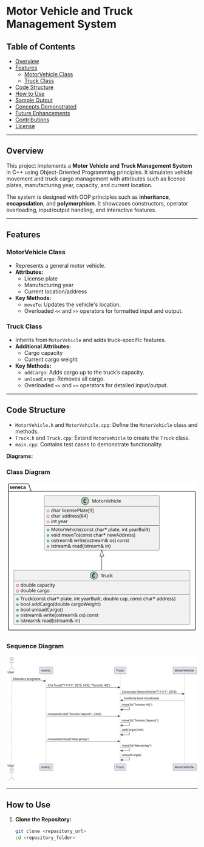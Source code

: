 # Motor Vehicle and Truck Management System

## Table of Contents
- [Overview](#overview)
- [Features](#features)
  - [MotorVehicle Class](#motorvehicle-class)
  - [Truck Class](#truck-class)
- [Code Structure](#code-structure)
- [How to Use](#how-to-use)
- [Sample Output](#sample-output)
- [Concepts Demonstrated](#concepts-demonstrated)
- [Future Enhancements](#future-enhancements)
- [Contributions](#contributions)
- [License](#license)

---

## Overview
This project implements a **Motor Vehicle and Truck Management System** in C++ using Object-Oriented Programming principles. It simulates vehicle movement and truck cargo management with attributes such as license plates, manufacturing year, capacity, and current location.

The system is designed with OOP principles such as **inheritance**, **encapsulation**, and **polymorphism**. It showcases constructors, operator overloading, input/output handling, and interactive features.

---

## Features

### MotorVehicle Class
- Represents a general motor vehicle.
- **Attributes:**
  - License plate
  - Manufacturing year
  - Current location/address
- **Key Methods:**
  - `moveTo`: Updates the vehicle's location.
  - Overloaded `<<` and `>>` operators for formatted input and output.

### Truck Class
- Inherits from `MotorVehicle` and adds truck-specific features.
- **Additional Attributes:**
  - Cargo capacity
  - Current cargo weight
- **Key Methods:**
  - `addCargo`: Adds cargo up to the truck’s capacity.
  - `unloadCargo`: Removes all cargo.
  - Overloaded `<<` and `>>` operators for detailed input/output.

---

## Code Structure
- `MotorVehicle.h` and `MotorVehicle.cpp`: Define the `MotorVehicle` class and methods.
- `Truck.h` and `Truck.cpp`: Extend `MotorVehicle` to create the `Truck` class.
- `main.cpp`: Contains test cases to demonstrate functionality.

**Diagrams:**
### Class Diagram
![Class Diagram](class_diagram.svg)

### Sequence Diagram
![Sequence Diagram](sequence_diagram.svg)

---

## How to Use

1. **Clone the Repository:**
   ```bash
   git clone <repository_url>
   cd <repository_folder>
